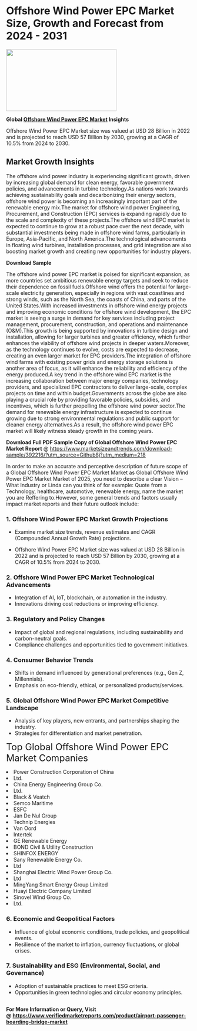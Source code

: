 <H1>Offshore Wind Power EPC Market Size, Growth and Forecast from 2024 - 2031</H1><img class="aligncenter size-medium wp-image-584254" src="https://thirdeyenews.in/wp-content/uploads/2024/09/Global-Market-Research-300x168.jpeg" alt="" width="300" height="168" /><p><strong>Global&nbsp;<a href="https://www.marketsizeandtrends.com/download-sample/392216/?utm_source=Github8j?utm_medium=218">Offshore Wind Power EPC Market</a> Insights</strong></p><p>Offshore Wind Power EPC Market size was valued at USD 28 Billion in 2022 and is projected to reach USD 57 Billion by 2030, growing at a CAGR of 10.5% from 2024 to 2030.</p><p><h2>Market Growth Insights</h2> <p>The offshore wind power industry is experiencing significant growth, driven by increasing global demand for clean energy, favorable government policies, and advancements in turbine technology.As nations work towards achieving sustainability goals and decarbonizing their energy sectors, offshore wind power is becoming an increasingly important part of the renewable energy mix.The market for offshore wind power Engineering, Procurement, and Construction (EPC) services is expanding rapidly due to the scale and complexity of these projects.The offshore wind EPC market is expected to continue to grow at a robust pace over the next decade, with substantial investments being made in offshore wind farms, particularly in Europe, Asia-Pacific, and North America.The technological advancements in floating wind turbines, installation processes, and grid integration are also boosting market growth and creating new opportunities for industry players.</p> <p><strong>Download Sample</strong></p> <p>The offshore wind power EPC market is poised for significant expansion, as more countries set ambitious renewable energy targets and seek to reduce their dependence on fossil fuels.Offshore wind offers the potential for large-scale electricity generation, especially in regions with vast coastlines and strong winds, such as the North Sea, the coasts of China, and parts of the United States.With increased investments in offshore wind energy projects and improving economic conditions for offshore wind development, the EPC market is seeing a surge in demand for key services including project management, procurement, construction, and operations and maintenance (O&M).This growth is being supported by innovations in turbine design and installation, allowing for larger turbines and greater efficiency, which further enhances the viability of offshore wind projects in deeper waters.Moreover, as the technology continues to evolve, costs are expected to decrease, creating an even larger market for EPC providers.The integration of offshore wind farms with existing power grids and energy storage solutions is another area of focus, as it will enhance the reliability and efficiency of the energy produced.A key trend in the offshore wind EPC market is the increasing collaboration between major energy companies, technology providers, and specialized EPC contractors to deliver large-scale, complex projects on time and within budget.Governments across the globe are also playing a crucial role by providing favorable policies, subsidies, and incentives, which is further propelling the offshore wind power sector.The demand for renewable energy infrastructure is expected to continue growing due to strong environmental regulations and public support for cleaner energy alternatives.As a result, the offshore wind power EPC market will likely witness steady growth in the coming years.<p><span class=""><strong>Download Full PDF Sample Copy of Global Offshore Wind Power EPC Market Report</strong> @ <a href="https://www.marketsizeandtrends.com/download-sample/392216/?utm_source=Github8j?utm_medium=218" target="_blank">https://www.marketsizeandtrends.com/download-sample/392216/?utm_source=Github8j?utm_medium=218</a></span></p><p>In order to make an accurate and perceptive description of future scope of a Global&nbsp;Offshore Wind Power EPC Market Market as Global&nbsp;Offshore Wind Power EPC Market Market of 2025, you need to describe a clear Vision &ndash; What Industry or Linda can you think of for example: Quote from a Technology, healthcare, automotive, renewable energy, name the market you are Reffering to.However, some general trends and factors usually impact market reports and their future outlook include:</p><h3>1.&nbsp;<strong>Offshore Wind Power EPC Market Growth Projections</strong></h3><ul><li>Examine market size trends, revenue estimates and CAGR (Compounded Annual Growth Rate) projections.</li><li><p>Offshore Wind Power EPC Market size was valued at USD 28 Billion in 2022 and is projected to reach USD 57 Billion by 2030, growing at a CAGR of 10.5% from 2024 to 2030.</p></li></ul><h3>2.&nbsp;<strong>Offshore Wind Power EPC Market Technological Advancements</strong></h3><ul><li>Integration of AI, IoT, blockchain, or automation in the industry.</li><li>Innovations driving cost reductions or improving efficiency.</li></ul><h3>3.&nbsp;<strong>Regulatory and Policy Changes</strong></h3><ul><li>Impact of global and regional regulations, including sustainability and carbon-neutral goals.</li><li>Compliance challenges and opportunities tied to government initiatives.</li></ul><h3>4.&nbsp;<strong>Consumer Behavior Trends</strong></h3><ul><li>Shifts in demand influenced by generational preferences (e.g., Gen Z, Millennials).</li><li>Emphasis on eco-friendly, ethical, or personalized products/services.</li></ul><h3>5.&nbsp;<strong>Global Offshore Wind Power EPC Market Competitive Landscape</strong></h3><ul><li>Analysis of key players, new entrants, and partnerships shaping the industry.</li><li>Strategies for differentiation and market penetration.</li></ul><p data-pm-slice="1 1 []"><span style="color: inherit; font-family: inherit; font-size: 25px;">Top Global Offshore Wind Power EPC Market Companies</span></p><div class="" data-test-id=""><p><li>Power Construction Corporation of China</li><li>Ltd.</li><li> China Energy Engineering Group Co.</li><li> Ltd.</li><li> Black & Veatch</li><li> Semco Maritime</li><li> ESFC</li><li> Jan De Nul Group</li><li> Technip Energies</li><li> Van Oord</li><li> Intertek</li><li> GE Renewable Energy</li><li> BOND Civil & Utility Construction</li><li> SHINFOX ENERGY</li><li> Sany Renewable Energy Co.</li><li>Ltd</li><li> Shanghai Electric Wind Power Group Co.</li><li>Ltd</li><li> MingYang Smart Energy Group Limited</li><li> Huayi Electric Company Limited</li><li> Sinovel Wind Group Co.</li><li>Ltd.</li></p></div><h3>6.&nbsp;<strong>Economic and Geopolitical Factors</strong></h3><ul><li>Influence of global economic conditions, trade policies, and geopolitical events.</li><li>Resilience of the market to inflation, currency fluctuations, or global crises.</li></ul><h3>7.&nbsp;<strong>Sustainability and ESG (Environmental, Social, and Governance)</strong></h3><ul><li>Adoption of sustainable practices to meet ESG criteria.</li><li>Opportunities in green technologies and circular economy principles.</li></ul><h2><strong style="font-size: 14px;">For More Information or Query, Visit @&nbsp;</strong><a style="background-color: #ffffff; font-size: 14px;" href="https://www.marketsizeandtrends.com/report/offshore-wind-power-epc-market/" target="_blank">https://www.verifiedmarketreports.com/product/airport-passenger-boarding-bridge-market</a></h2>